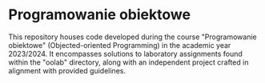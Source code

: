 # Programowanie obiektowe

This repository houses code developed during the course "Programowanie obiektowe" (Objected-oriented Programming) in the academic year 2023/2024. It encompasses solutions to laboratory assignments found within the "oolab" directory, along with an independent project crafted in alignment with provided guidelines.
